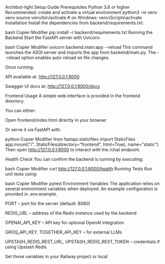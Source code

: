 Archibot-light Setup Guide
Prerequisites
Python 3.6 or higher
Recommended: create and activate a virtual environment
python3 -m venv venv
source venv/bin/activate   # on Windows: venv\Scripts\activate
Installation
Install the dependencies from backend/requirements.txt:

bash
Copier
Modifier
pip install -r backend/requirements.txt
Running the Backend
Start the FastAPI server with Uvicorn:

bash
Copier
Modifier
uvicorn backend.main:app --reload
This command launches the ASGI server and imports the app from backend/main.py.
The --reload option enables auto-reload on file changes.

Once running:

API available at: http://127.0.0.1:8000

Swagger UI docs at: http://127.0.0.1:8000/docs

Frontend Usage
A simple web interface is provided in the frontend directory.

You can either:

Open frontend/index.html directly in your browser

Or serve it via FastAPI with:

python
Copier
Modifier
from fastapi.staticfiles import StaticFiles
app.mount("/", StaticFiles(directory="frontend", html=True), name="static")
Then open http://127.0.0.1:8000 to interact with the /chat endpoint.

Health Check
You can confirm the backend is running by executing:

bash
Copier
Modifier
curl http://127.0.0.1:8000/health
Running Tests
Run unit tests using:

bash
Copier
Modifier
pytest
Environment Variables
The application relies on several environment variables when deployed.
An example configuration is provided in .env.example.

PORT – port for the server (default: 8080)

REDIS_URL – address of the Redis instance used by the backend

OPENAI_API_KEY – API key for optional OpenAI integration

GROQ_API_KEY, TOGETHER_API_KEY – for external LLMs

UPSTASH_REDIS_REST_URL, UPSTASH_REDIS_REST_TOKEN – credentials if using Upstash Redis

Set these variables in your Railway project or local